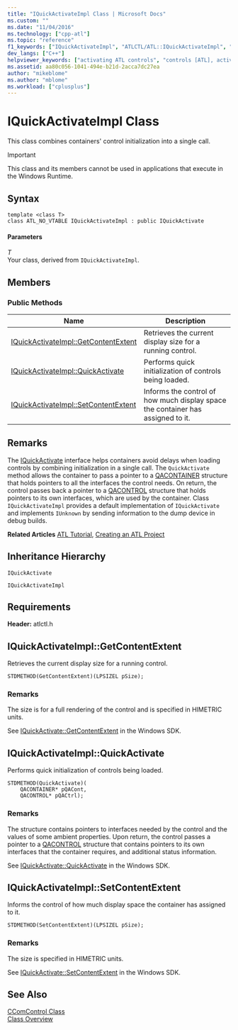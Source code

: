 ```yaml
---
title: "IQuickActivateImpl Class | Microsoft Docs"
ms.custom: ""
ms.date: "11/04/2016"
ms.technology: ["cpp-atl"]
ms.topic: "reference"
f1_keywords: ["IQuickActivateImpl", "ATLCTL/ATL::IQuickActivateImpl", "ATLCTL/ATL::IQuickActivateImpl::GetContentExtent", "ATLCTL/ATL::IQuickActivateImpl::QuickActivate", "ATLCTL/ATL::IQuickActivateImpl::SetContentExtent"]
dev_langs: ["C++"]
helpviewer_keywords: ["activating ATL controls", "controls [ATL], activating", "IQuickActivateImpl class", "IQuickActivate ATL implementation"]
ms.assetid: aa80c056-1041-494e-b21d-2acca7dc27ea
author: "mikeblome"
ms.author: "mblome"
ms.workload: ["cplusplus"]
---
```

# IQuickActivateImpl Class

This class combines containers' control initialization into a single call.

> [!IMPORTANT]
>  This class and its members cannot be used in applications that execute in the Windows Runtime.

## Syntax

```
template <class T>  
class ATL_NO_VTABLE IQuickActivateImpl : public IQuickActivate
```

#### Parameters

*T*  
Your class, derived from `IQuickActivateImpl`.

## Members

### Public Methods

|Name|Description|
|----------|-----------------|
|[IQuickActivateImpl::GetContentExtent](#getcontentextent)|Retrieves the current display size for a running control.|
|[IQuickActivateImpl::QuickActivate](#quickactivate)|Performs quick initialization of controls being loaded.|
|[IQuickActivateImpl::SetContentExtent](#setcontentextent)|Informs the control of how much display space the container has assigned to it.|

## Remarks

The [IQuickActivate](/windows/desktop/api/ocidl/nn-ocidl-iquickactivate) interface helps containers avoid delays when loading controls by combining initialization in a single call. The `QuickActivate` method allows the container to pass a pointer to a [QACONTAINER](/windows/desktop/api/ocidl/ns-ocidl-tagqacontainer) structure that holds pointers to all the interfaces the control needs. On return, the control passes back a pointer to a [QACONTROL](/windows/desktop/api/ocidl/ns-ocidl-tagqacontrol) structure that holds pointers to its own interfaces, which are used by the container. Class `IQuickActivateImpl` provides a default implementation of `IQuickActivate` and implements `IUnknown` by sending information to the dump device in debug builds.

**Related Articles** [ATL Tutorial](../../atl/active-template-library-atl-tutorial.md), [Creating an ATL Project](../../atl/reference/creating-an-atl-project.md)

## Inheritance Hierarchy

`IQuickActivate`

`IQuickActivateImpl`

## Requirements

**Header:** atlctl.h

##  <a name="getcontentextent"></a>  IQuickActivateImpl::GetContentExtent

Retrieves the current display size for a running control.

```
STDMETHOD(GetContentExtent)(LPSIZEL pSize);
```

### Remarks

The size is for a full rendering of the control and is specified in HIMETRIC units.

See [IQuickActivate::GetContentExtent](/windows/desktop/api/ocidl/nf-ocidl-iquickactivate-getcontentextent) in the Windows SDK.

##  <a name="quickactivate"></a>  IQuickActivateImpl::QuickActivate

Performs quick initialization of controls being loaded.

```
STDMETHOD(QuickActivate)(
    QACONTAINER* pQACont,
    QACONTROL* pQACtrl);
```

### Remarks

The structure contains pointers to interfaces needed by the control and the values of some ambient properties. Upon return, the control passes a pointer to a [QACONTROL](/windows/desktop/api/ocidl/ns-ocidl-tagqacontrol) structure that contains pointers to its own interfaces that the container requires, and additional status information.

See [IQuickActivate::QuickActivate](/windows/desktop/api/ocidl/nf-ocidl-iquickactivate-quickactivate) in the Windows SDK.

##  <a name="setcontentextent"></a>  IQuickActivateImpl::SetContentExtent

Informs the control of how much display space the container has assigned to it.

```
STDMETHOD(SetContentExtent)(LPSIZEL pSize);
```

### Remarks

The size is specified in HIMETRIC units.

See [IQuickActivate::SetContentExtent](/windows/desktop/api/ocidl/nf-ocidl-iquickactivate-setcontentextent) in the Windows SDK.

## See Also

[CComControl Class](../../atl/reference/ccomcontrol-class.md)   
[Class Overview](../../atl/atl-class-overview.md)

